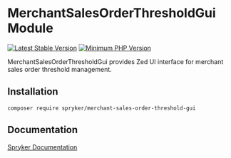 # MerchantSalesOrderThresholdGui Module
[![Latest Stable Version](https://poser.pugx.org/spryker/merchant-sales-order-threshold-gui/v/stable.svg)](https://packagist.org/packages/spryker/merchant-sales-order-threshold-gui)
[![Minimum PHP Version](https://img.shields.io/badge/php-%3E%3D%208.1-8892BF.svg)](https://php.net/)

MerchantSalesOrderThresholdGui provides Zed UI interface for merchant sales order threshold management.

## Installation

```
composer require spryker/merchant-sales-order-threshold-gui
```

## Documentation

[Spryker Documentation](https://docs.spryker.com)

